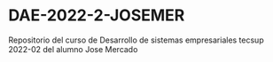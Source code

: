 # DAE-2022-2-JOSEMER
Repositorio del curso de Desarrollo de sistemas empresariales tecsup 2022-02 del alumno Jose Mercado

